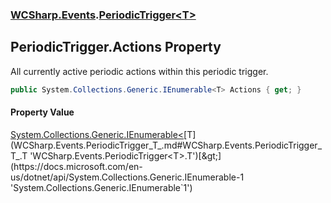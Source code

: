 ### [WCSharp.Events](WCSharp.Events.md 'WCSharp.Events').[PeriodicTrigger&lt;T&gt;](WCSharp.Events.PeriodicTrigger_T_.md 'WCSharp.Events.PeriodicTrigger<T>')

## PeriodicTrigger<T>.Actions Property

All currently active periodic actions within this periodic trigger.

```csharp
public System.Collections.Generic.IEnumerable<T> Actions { get; }
```

#### Property Value
[System.Collections.Generic.IEnumerable&lt;](https://docs.microsoft.com/en-us/dotnet/api/System.Collections.Generic.IEnumerable-1 'System.Collections.Generic.IEnumerable`1')[T](WCSharp.Events.PeriodicTrigger_T_.md#WCSharp.Events.PeriodicTrigger_T_.T 'WCSharp.Events.PeriodicTrigger<T>.T')[&gt;](https://docs.microsoft.com/en-us/dotnet/api/System.Collections.Generic.IEnumerable-1 'System.Collections.Generic.IEnumerable`1')
